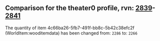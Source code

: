 ## Comparison for the theater0 profile, rvn: [2839](https://github.com/PRO100KatYT/FortniteProfileRevisions/tree/main/profiles/theater0/2839%20theater0.json)-[2841](https://github.com/PRO100KatYT/FortniteProfileRevisions/tree/main/profiles/theater0/2841%20theater0.json)

The quantity of item 4c66ba26-5fb7-491f-bb8c-5b42c38efc2f (WorldItem:wooditemdata) has been changed from: `2286` to: `2266`
<br><br>
